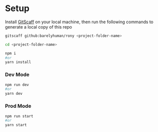 # Setup

Install [GitScaff](https://github.com/barelyhuman/gitscaff) on your local machine, then run the following commands to generate a local copy of this repo

```bash
gitscaff github:barelyhuman/rony <project-folder-name>
```

```bash
cd <project-folder-name>
```

```bash
npm i 
#or
yarn install
```

### Dev Mode
```bash
npm run dev
#or
yarn dev
``` 

### Prod Mode
```bash
npm run start 
#or
yarn start
``` 
